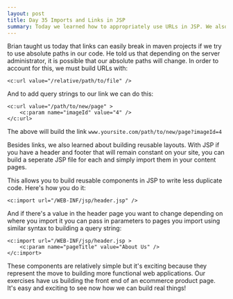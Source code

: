 ```yaml
---
layout: post
title: Day 35 Imports and Links in JSP
summary: Today we learned how to appropriately use URLs in JSP. We also learned how to make reusable layouts in JSP. 
---
```


Brian taught us today that links can easily break in maven projects if we try to use absolute paths in our code. He told us that depending on the server administrator, it is possible that our absolute paths will change. In order to account for this, we must build URLs with:
```
<c:url value="/relative/path/to/file" />
```

And to add query strings to our link we can do this:

```
<c:url value="/path/to/new/page" >
    <c:param name="imageId" value="4" />
</c:url>
```
The above will build the link `www.yoursite.com/path/to/new/page?imageId=4`

Besides links, we also learned about building reusable layouts. With JSP if you have a header and footer that will remain constant on your site, you can build a seperate JSP file for each and simply import them in your content pages. 

This allows you to build reusable components in JSP to write less duplicate code. Here's how you do it:
```
<c:import url="/WEB-INF/jsp/header.jsp" />
```
And if there's a value in the header page you want to change depending on where you import it you can pass in parameters to pages you import using similar syntax to building a query string:

```
<c:import url="/WEB-INF/jsp/header.jsp >
    <c:param name="pageTitle" value="About Us" />
</c:import>
```

These components are relatively simple but it's exciting because they represent the move to building more functional web applications. Our exercises have us building the front end of an ecommerce product page. It's easy and exciting to see now how we can build real things! 
